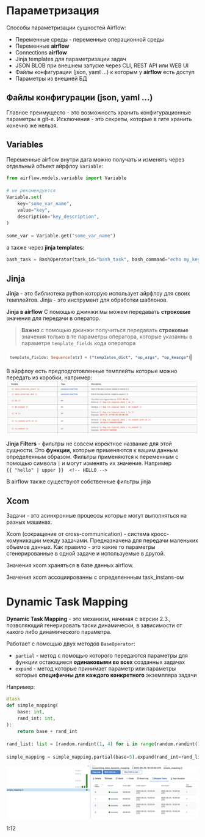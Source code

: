 # Параметризация

Способы параметризации сущностей Airflow:

- Переменные среды - переменные операционной среды
- Переменные **airflow**
- Connections **airflow**
- Jinja templates для параметризации задач
- JSON BLOB при внешнем запуске через CLI, REST API или WEB UI
- Файлы конфигурации (json, yaml ...) к которым у **airflow** есть доступ  
- Параметры из внешней БД

## Файлы конфигурации (json, yaml ...)

Главное преимущесто - это возможность хранить конфигурационные параметры в git-е. Исключения - это секреты, которые в гите хранить конечно же нельзя.

## Variables

Переменные airflow внутри дага можно получать и изменять через отдельный объект айрфлоу `Variable`:

```py
from airflow.models.variable import Variable

# не рекомендуется
Variable.set(
    key="some_var_name",
    value="key",
    description="key_description",
)

some_var = Variable.get("some_var_name")
```

а также через **jinja templates**:

```py
bash_task = BashOperator(task_id="bash_task", bash_command="echo my_key {{ var.value.some_var_name }}")
```

## Jinja

**Jinja** - это библиотека python которую использует айрфлоу для своих темплейтов. Jinja - это инструмент для обработки шаблонов.

**Jinja в airflow**
С помощью джинжи мы можем передавать **строковые** значения для передачи в оператор.

> **Важно** с помощью джинжи получиться передавать **строковые** значения только в те параметры оператора, которые указанны в параметре `template_fields` кода оператора

![alt text](./pictures/python_operator_template_fields.png)

В айрфлоу есть предподготовленные темплейты которые можно передать из коробки, например:
![alt text](./pictures/jinja_templates.png)

**Jinja Filters** - фильтры не совсем коректное название для этой сущности. Это **функции**, которые применяются к вашим данным определенным образом.
Фильтры применяются к переменным с помощью символа `|` и могут изменять их значение.
Например  
`{{ "hello" | upper }}  <!-- HELLO -->`

В airflow также существуют собственные фильтры jinja

## Xcom

Задачи - это асинхронные процессы которые могут выполняться на разных машинах.

Xcom (сокращение от cross-communication) - система кросс-комуникации между задачами. Предназначена для передачи маленьких объемов данных. Как правило - это какие то параметры сгенерированные в одной задаче и используемые в другой.

Значения xcom храняться в базе данных airflow.

Значения xcom ассоциированны с определеннным task_instans-ом

# Dynamic Task Mapping

**Dynamic Task Mapping** - это механизм, начиная с версии 2.3., позволяющий генерировать таски динамически, в зависимости от какого либо динамического параметра.

Работает с помощью двух методов `BaseOperator`:

- `partial` - метод с помощью которого передаются параметры для функции остающиеся **одинаковыми во всех** созданных задачах
- `expand` - метод которые принимает параметр или параметры которые **специфичны для каждого конкретного** экземпляра задачи

Например:

```py
@task
def simple_mapping(
    base: int,
    rand_int: int,
):
    return base + rand_int

rand_list: list = [random.randint(1, 4) for i in range(random.randint(1, 4))]

simple_mapping = simple_mapping.partial(base=5).expand(rand_int=rand_list)
```

![alt text](./pictures/dinamyc_task_mapping.png)

1:12
